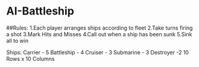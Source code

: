 # AI-Battleship

##Rules:
1.Each player arranges ships according to fleet
2.Take turns firing a shot
3.Mark Hits and Misses
4.Call out when a ship has been sunk
5.Sink all to win

Ships:
  Carrier - 5
  Battleship - 4
  Cruiser - 3
  Submarine - 3
  Destroyer -2
10 Rows x 10 Columns
